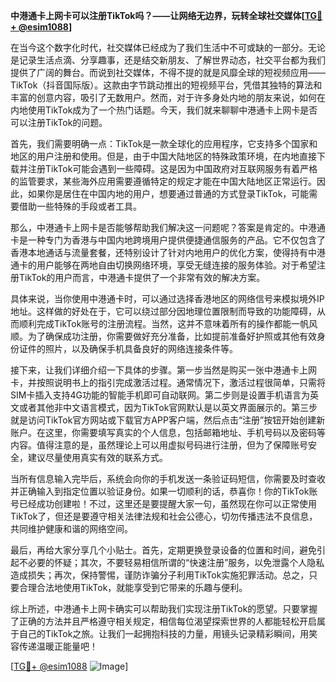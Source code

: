 **中港通卡上网卡可以注册TikTok吗？——让网络无边界，玩转全球社交媒体[[TG💪+ @esim1088](https://t.me/s/esim1088)]**

在当今这个数字化时代，社交媒体已经成为了我们生活中不可或缺的一部分。无论是记录生活点滴、分享趣事，还是结交新朋友、了解世界动态，社交平台都为我们提供了广阔的舞台。而说到社交媒体，不得不提的就是风靡全球的短视频应用——TikTok（抖音国际版）。这款由字节跳动推出的短视频平台，凭借其独特的算法和丰富的创意内容，吸引了无数用户。然而，对于许多身处内地的朋友来说，如何在内地使用TikTok成为了一个热门话题。今天，我们就来聊聊中港通卡上网卡是否可以注册TikTok的问题。

首先，我们需要明确一点：TikTok是一款全球化的应用程序，它支持多个国家和地区的用户注册和使用。但是，由于中国大陆地区的特殊政策环境，在内地直接下载并注册TikTok可能会遇到一些障碍。这是因为中国政府对互联网服务有着严格的监管要求，某些海外应用需要遵循特定的规定才能在中国大陆地区正常运行。因此，如果你是居住在中国内地的用户，想要通过普通的方式登录TikTok，可能需要借助一些特殊的手段或者工具。

那么，中港通卡上网卡是否能够帮助我们解决这一问题呢？答案是肯定的。中港通卡是一种专门为香港与中国内地跨境用户提供便捷通信服务的产品。它不仅包含了香港本地通话与流量套餐，还特别设计了针对内地用户的优化方案，使得持有中港通卡的用户能够在两地自由切换网络环境，享受无缝连接的服务体验。对于希望注册TikTok的用户而言，中港通卡提供了一个非常有效的解决方案。

具体来说，当你使用中港通卡时，可以通过选择香港地区的网络信号来模拟境外IP地址。这样做的好处在于，它可以绕过部分因地理位置限制而导致的功能障碍，从而顺利完成TikTok账号的注册流程。当然，这并不意味着所有的操作都能一帆风顺。为了确保成功注册，你需要做好充分准备，比如提前准备好护照或其他有效身份证件的照片，以及确保手机具备良好的网络连接条件等。

接下来，让我们详细介绍一下具体的步骤。第一步当然是购买一张中港通卡上网卡，并按照说明书上的指引完成激活过程。通常情况下，激活过程很简单，只需将SIM卡插入支持4G功能的智能手机即可自动联网。第二步则是设置手机语言为英文或者其他非中文语言模式，因为TikTok官网默认是以英文界面展示的。第三步就是访问TikTok官方网站或下载官方APP客户端，然后点击“注册”按钮开始创建新账户。在这里，你需要填写真实的个人信息，包括邮箱地址、手机号码以及密码等内容。值得注意的是，虽然理论上可以用虚拟号码进行注册，但为了保障账号安全，建议尽量使用真实有效的联系方式。

当所有信息输入完毕后，系统会向你的手机发送一条验证码短信，你需要及时查收并正确输入到指定位置以验证身份。如果一切顺利的话，恭喜你！你的TikTok账号已经成功创建啦！不过，这里还是要提醒大家一句，虽然现在你可以正常使用TikTok了，但还是要遵守相关法律法规和社会公德心，切勿传播违法不良信息，共同维护健康和谐的网络空间。

最后，再给大家分享几个小贴士。首先，定期更换登录设备的位置和时间，避免引起不必要的怀疑；其次，不要轻易相信所谓的“快速注册”服务，以免泄露个人隐私造成损失；再次，保持警惕，谨防诈骗分子利用TikTok实施犯罪活动。总之，只要合理合法地使用TikTok，就能享受到它带来的乐趣与便利。

综上所述，中港通卡上网卡确实可以帮助我们实现注册TikTok的愿望。只要掌握了正确的方法并且严格遵守相关规定，相信每位渴望探索世界的人都能轻松开启属于自己的TikTok之旅。让我们一起拥抱科技的力量，用镜头记录精彩瞬间，用笑容传递温暖正能量吧！

[[TG💪+ @esim1088](https://t.me/s/esim1088) ![Image](https://i.postimg.cc/4NQfJmqS/Snipaste-2025-05-13-00-14-12.png)]